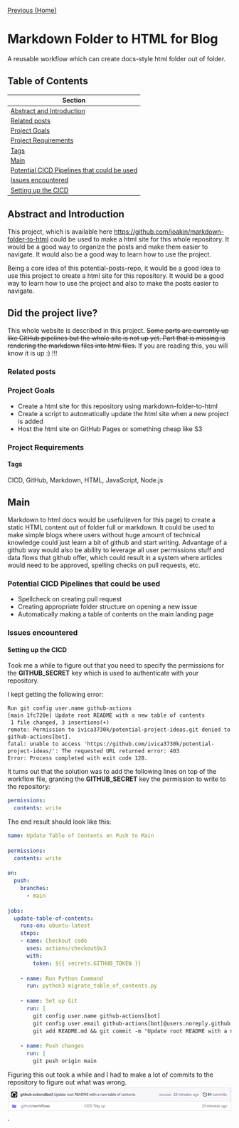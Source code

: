 <!-- Each page should have a link to the previous page and (if applicable)the next page. -->
[Previous (Home)](../../README.md)

<!-- Specify the project name, use Pascal Case with spaces. For example, "2M Ham Radio Amplifier". -->
# Markdown Folder to HTML for Blog
A reusable workflow which can create docs-style html folder out of folder.

## Table of Contents
| Section  |
| ---  |
| [Abstract and Introduction](#abstract-and-introduction) | 
| [Related posts](#related-posts) | 
| [Project Goals](#project-goals) | 
| [Project Requirements](#project-requirements) | 
| [Tags](#tags) | 
| [Main](#main) |
| [Potential CICD Pipelines that could be used](#potential-cicd-pipelines-that-could-be-used) |
| [Issues encountered](#issues-encountered) |
| [Setting up the CICD](#setting-up-the-cicd) |
<!-- Short description of the project and what it is. -->
## Abstract and Introduction
This project, which is available here https://github.com/joakin/markdown-folder-to-html could be used to make a html site for this whole repository. It would be a good way to organize the posts and make them easier to navigate. It would also be a good way to learn how to use the project.

Being a core idea of this potential-posts-repo, it would be a good idea to use this project to create a html site for this repository. It would be a good way to learn how to use the project and also to make the posts easier to navigate.

<!-- Did the project live section start-->
## Did the project live?
This whole website is described in this project. ~~Some parts are currently up like GitHub pipelines but
the whole site is not up yet. Part that is missing is rendering the markdown files into html files.~~
If you are reading this, you will know it is up :) !!!



<!-- List the posts that could be related to this project. For example, if this project is a 2M Ham Radio Amplifier, then the related posts could be a 70cm Ham Radio Amplifier and a 6M Ham Radio Amplifier. -->
### Related posts

<!-- List the goals of the project. For example, if this project is a 2M Ham Radio Amplifier, then the goals could be to build a 2M Ham Radio Amplifier that is capable of 100W output. -->
### Project Goals
- Create a html site for this repository using markdown-folder-to-html
- Create a script to automatically update the html site when a new project is added
- Host the html site on GitHub Pages or something cheap like S3

<!-- List the requirements of the project. For example, if this project is a 2M Ham Radio Amplifier, then the requirements could be W6PXL pallet, some coax, etc -->
### Project Requirements

<!-- Tags are used to categorize posts. For example, if this project is a 2M Ham Radio Amplifier, then the tags could be "Ham Radio", "Radio Engineering" -->
#### Tags
CICD, GitHub, Markdown, HTML, JavaScript, Node.js
## Main

Markdown to html docs would be useful(even for this page) to create a static HTML content out of folder full or markdown.
It could be used to make simple blogs where users without huge amount of technical knowledge could just learn a bit of github and start writing.
Advantage of a github way would also be ability to leverage all user permissions stuff and data flows that github offer, which could result in a system where articles would need to be approved, spelling checks on pull requests, etc.

### Potential CICD Pipelines that could be used
- Spellcheck on creating pull request
- Creating appropriate folder structure on opening a new issue
- Automatically making a table of contents on the main landing page

### Issues encountered
#### Setting up the CICD 
Took me a while to figure out that you need to specify the permissions for the **GITHUB_SECRET** key which is used to authenticate with your repository.

I kept getting the following error:
```
Run git config user.name github-actions
[main 1fc720e] Update root README with a new table of contents
 1 file changed, 3 insertions(+)
remote: Permission to ivica3730k/potential-project-ideas.git denied to github-actions[bot].
fatal: unable to access 'https://github.com/ivica3730k/potential-project-ideas/': The requested URL returned error: 403
Error: Process completed with exit code 128.
```

It turns out that the solution was to add the following lines on top of the workflow file, granting the **GITHUB_SECRET** key the permission to write to the repository:
``` yaml
permissions:
  contents: write
```
The end result should look like this:
``` yaml
name: Update Table of Contents on Push to Main

permissions:
  contents: write
  
on:
  push:
    branches:
      - main

jobs:
  update-table-of-contents:
    runs-on: ubuntu-latest
    steps:
    - name: Checkout code
      uses: actions/checkout@v3
      with:
        token: ${{ secrets.GITHUB_TOKEN }}

    - name: Run Python Command
      run: python3 migrate_table_of_contents.py

    - name: Set up Git
      run: |
        git config user.name github-actions[bot]
        git config user.email github-actions[bot]@users.noreply.github.com
        git add README.md && git commit -m "Update root README with a new table of contents"
      
    - name: Push changes
      run: | 
        git push origin main

```
Figuring this out took a while and I had to make a lot of commits to the repository to figure out what was wrong.
![Photo showing 54 github commits](54_commit_attempts.png "").
